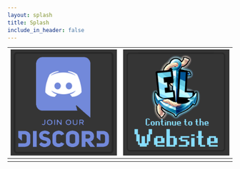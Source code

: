 ```yaml
---
layout: splash
title: Splash
include_in_header: false
---
```



| [![Click here to join the Discord!](/assets/discordjoin.png)](https://discord.com/invite/Fa4BdBvg2c) | [![Continue to the website!](/assets/elpluginssplash.png)](https://elli-tt.github.io) |
| ----------- | ----------- |
|  |  |
